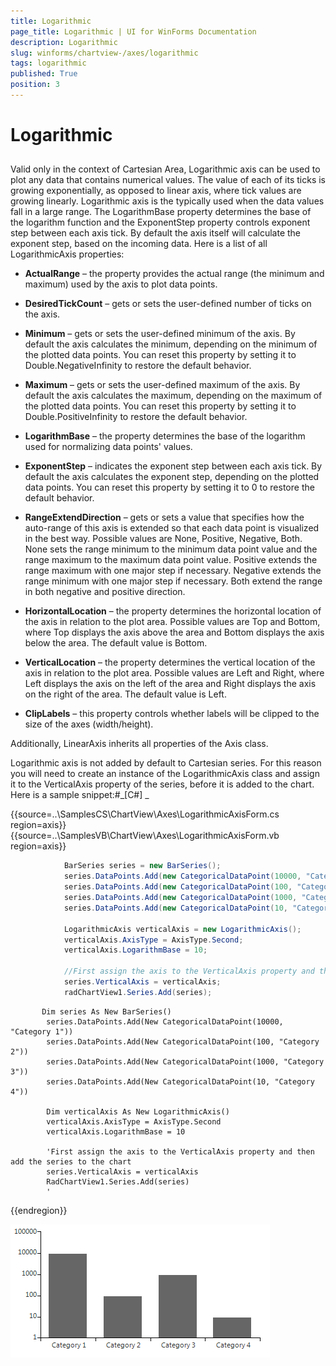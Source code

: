 ```yaml
---
title: Logarithmic
page_title: Logarithmic | UI for WinForms Documentation
description: Logarithmic
slug: winforms/chartview-/axes/logarithmic
tags: logarithmic
published: True
position: 3
---
```


# Logarithmic



## 

Valid only in the context of Cartesian Area, Logarithmic axis can be used to plot any data that contains numerical values. The value of each of its ticks is growing exponentially, as opposed to linear axis, where tick values are growing linearly. Logarithmic axis is the typically used when the data values fall in a large range. The LogarithmBase property determines the base of the logarithm function and the ExponentStep property controls exponent step between each axis tick. By default the axis itself will calculate the exponent step, based on the incoming data. Here is a list of all LogarithmicAxis properties:
        

* __ActualRange__ – the property provides the actual range (the minimum and maximum) used by the axis to plot data points.
            

* __DesiredTickCount__ – gets or sets the user-defined number of ticks on the axis.
            

* __Minimum__ – gets or sets the user-defined minimum of the axis. By default the axis calculates the minimum, depending on the minimum of the plotted data points. You can reset this property by setting it to Double.NegativeInfinity to restore the default behavior.
            

* __Maximum__ – gets or sets the user-defined maximum of the axis. By default the axis calculates the maximum, depending on the maximum of the plotted data points. You can reset this property by setting it to Double.PositiveInfinity to restore the default behavior.
            

* __LogarithmBase__ – the property determines the base of the logarithm used for normalizing data points' values.
            

* __ExponentStep__ – indicates the exponent step between each axis tick. By default the axis calculates the exponent step, depending on the plotted data points. You can reset this property by setting it to 0 to restore the default behavior.
            

* __RangeExtendDirection__ – gets or sets a value that specifies how the auto-range of this axis is extended so that each data point is visualized in the best way. Possible values are None, Positive, Negative, Both. None sets the range minimum to the minimum data point value and the range maximum to the maximum data point value. Positive extends the range maximum with one major step if necessary. Negative extends the range minimum with one major step if necessary. Both extend the range in both negative and positive direction.
            

* __HorizontalLocation__ – the property determines the horizontal location of the axis in relation to the plot area. Possible values are Top and Bottom, where Top displays the axis above the area and Bottom displays the axis below the area. The default value is Bottom.
            

* __VerticalLocation__ – the property determines the vertical location of the axis in relation to the plot area. Possible values are Left and Right, where Left displays the axis on the left of the area and Right displays the axis on the right of the area. The default value is Left.
            

* __ClipLabels__ – this property controls whether labels will be clipped to the size of the axes (width/height).
            

Additionally, LinearAxis inherits all properties of the Axis class.

Logarithmic axis is not added by default to Cartesian series. For this reason you will need to create an instance of the LogarithmicAxis class and assign it to the VerticalAxis property of the series, before it is added to the chart. Here is a sample snippet:#_[C#] _

	



{{source=..\SamplesCS\ChartView\Axes\LogarithmicAxisForm.cs region=axis}} 
{{source=..\SamplesVB\ChartView\Axes\LogarithmicAxisForm.vb region=axis}} 

````C#
            BarSeries series = new BarSeries();
            series.DataPoints.Add(new CategoricalDataPoint(10000, "Category 1"));
            series.DataPoints.Add(new CategoricalDataPoint(100, "Category 2"));
            series.DataPoints.Add(new CategoricalDataPoint(1000, "Category 3"));
            series.DataPoints.Add(new CategoricalDataPoint(10, "Category 4"));

            LogarithmicAxis verticalAxis = new LogarithmicAxis();
            verticalAxis.AxisType = AxisType.Second;
            verticalAxis.LogarithmBase = 10;
            
            //First assign the axis to the VerticalAxis property and then add the series to the chart
            series.VerticalAxis = verticalAxis;
            radChartView1.Series.Add(series);
````
````VB.NET
       Dim series As New BarSeries()
        series.DataPoints.Add(New CategoricalDataPoint(10000, "Category 1"))
        series.DataPoints.Add(New CategoricalDataPoint(100, "Category 2"))
        series.DataPoints.Add(New CategoricalDataPoint(1000, "Category 3"))
        series.DataPoints.Add(New CategoricalDataPoint(10, "Category 4"))

        Dim verticalAxis As New LogarithmicAxis()
        verticalAxis.AxisType = AxisType.Second
        verticalAxis.LogarithmBase = 10

        'First assign the axis to the VerticalAxis property and then add the series to the chart
        series.VerticalAxis = verticalAxis
        RadChartView1.Series.Add(series)
        '
````

{{endregion}} 


![chartview-axes-logarithmic 001](images/chartview-axes-logarithmic001.png)
